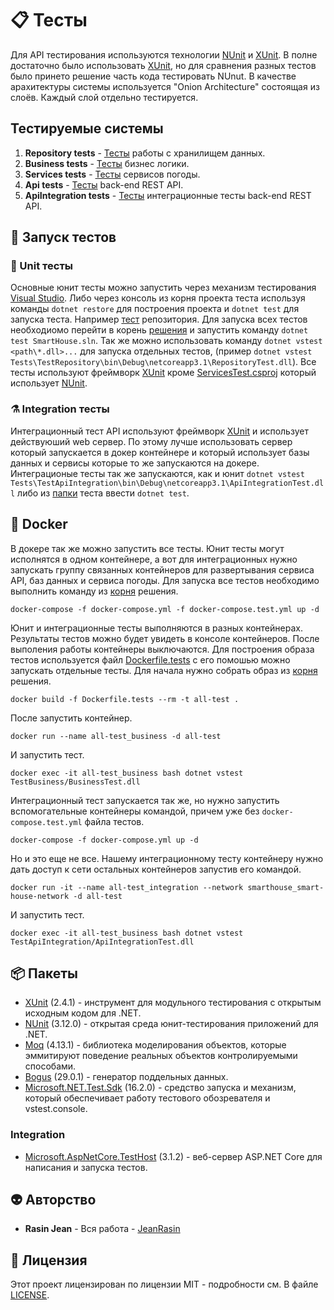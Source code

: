 # 📋 Тесты
Для API тестирования используются технологии [NUnit](https://github.com/nunit) и [XUnit](https://github.com/xunit/xunit). В полне достаточно было использовать [XUnit](https://github.com/xunit/xunit), но для сравнения разных тестов было принето решение часть кода тестировать NUnut. В качестве арахитектуры системы используется "Onion Architecture" состоящая из слоёв. Каждый слой отдельно тестируется.

## Тестируемые системы
1. **Repository tests** - [Тесты](https://github.com/JeanRasin/SmartHouse/tree/master/Tests/TestRepository) работы с хранилищем данных.
2. **Business tests** - [Тесты](https://github.com/JeanRasin/SmartHouse/tree/master/Tests/TestBusiness) бизнес логики.
3. **Services tests** - [Тесты](https://github.com/JeanRasin/SmartHouse/tree/master/Tests/TestServices) сервисов погоды.
4. **Api tests** - [Тесты](https://github.com/JeanRasin/SmartHouse/tree/master/Tests/TestApi) back-end REST API.
5. **ApiIntegration tests** - [Тесты](https://github.com/JeanRasin/SmartHouse/tree/master/Tests/TestApiIntegration) интеграционные тесты  back-end REST API.

## 🚀 Запуск тестов
### 🧪 Unit тесты
Основные юнит тесты можно запустить через механизм тестирования [Visual Studio](https://visualstudio.github.com/). Либо через консоль из корня проекта теста используя команды 
`dotnet restore` для построения проекта и `dotnet test` для запуска теста. Например [тест](TestRepository) репозитория. Для запуска всех тестов необходиомо перейти в корень [решения](https://github.com/JeanRasin/SmartHouse) и запустить команду `dotnet test SmartHouse.sln`. Так же можно использовать команду `dotnet vstest <path\*.dll>...` для запуска отдельных тестов, (пример `dotnet vstest Tests\TestRepository\bin\Debug\netcoreapp3.1\RepositoryTest.dll`).
Все тесты используют фреймворк [XUnit](https://github.com/xunit/xunit) кроме [ServicesTest.csproj](https://github.com/JeanRasin/SmartHouse/blob/master/Tests/TestServices/ServicesTest.csproj) который использует [NUnit](https://github.com/nunit).

### ⚗️ Integration тесты
Интеграционный тест API используют фреймворк [XUnit](https://github.com/xunit/xunit) и использует действуюший web сервер. По этому лучше использовать сервер который запускается в докер контейнере и который использует базы данных и сервисы которые то же запускаются на докере. Интеграционые тесты так же запускаются, как и юнит `dotnet vstest Tests\TestApiIntegration\bin\Debug\netcoreapp3.1\ApiIntegrationTest.dll` либо из [папки](https://github.com/JeanRasin/SmartHouse/tree/master/Tests/TestApiIntegration) теста ввести `dotnet test`. 

## 🐳 Docker
В докере так же можно запустить все тесты. Юнит тесты могут исполнятся в одном контейнере, а вот для интеграционных нужно запускать группу связанных контейнеров для развертывания сервиса API, баз данных и сервиса погоды. Для запуска все тестов необходимо выполнить команду из [корня](https://github.com/JeanRasin/SmartHouse) решения.
```docker-compose
docker-compose -f docker-compose.yml -f docker-compose.test.yml up -d
```
Юнит и интеграционные тесты выполняются в разных контейнерах. Результаты тестов можно будет увидеть в консоле контейнеров. После выполения работы контейнеры выключаются.
Для построения образа тестов используется файл [Dockerfile.tests](https://github.com/JeanRasin/SmartHouse/blob/master/Dockerfile.tests) с его помошью можно запускать отдельные тесты.
Для начала нужно собрать образ из [корня](https://github.com/JeanRasin/SmartHouse) решения.
```docker
docker build -f Dockerfile.tests --rm -t all-test .
```
После запустить контейнер.
```docker
docker run --name all-test_business -d all-test
```
И запустить тест.
```docker
docker exec -it all-test_business bash dotnet vstest TestBusiness/BusinessTest.dll
```
Интеграционный тест запускается так же, но нужно запустить вспомогательные контейнеры командой, причем уже без `docker-compose.test.yml` файла тестов.
```docker-compose
docker-compose -f docker-compose.yml up -d
```
Но и это еще не все. Нашему интеграционному тесту контейнеру нужно дать доступ к сети остальных контейнеров запустив его командой.
```docker
docker run -it --name all-test_integration --network smarthouse_smart-house-network -d all-test
```
 И запустить тест.
```docker
docker exec -it all-test_business bash dotnet vstest TestApiIntegration/ApiIntegrationTest.dll
```
## 📦 Пакеты
* [XUnit](https://github.com/xunit/xunit) (2.4.1) - инструмент для модульного тестирования с открытым исходным кодом для .NET.
* [NUnit](https://github.com/nunit) (3.12.0) - открытая среда юнит-тестирования приложений для .NET.
* [Moq](https://github.com/moq/moq4) (4.13.1) - библиотека моделирования объектов, которые эммитируют поведение реальных объектов контролируемыми способами.
* [Bogus](https://github.com/bchavez/Bogus) (29.0.1) - генератор поддельных данных.
* [Microsoft.NET.Test.Sdk](https://github.com/microsoft/vstest) (16.2.0) - средство запуска и механизм, который обеспечивает работу тестового обозревателя и vstest.console.

### Integration
* [Microsoft.AspNetCore.TestHost](https://github.com/aspnet/Hosting/tree/master/src/Microsoft.AspNetCore.TestHost) (3.1.2) - веб-сервер ASP.NET Core для написания и запуска тестов.

## 👽 Авторство
 * **Rasin Jean** - Вся работа - [JeanRasin](https://github.com/JeanRasin)
 
## 📜 Лицензия
Этот проект лицензирован по лицензии MIT - подробности см. В файле [LICENSE](https://github.com/JeanRasin/SmartHouse/blob/master/LICENSE).
